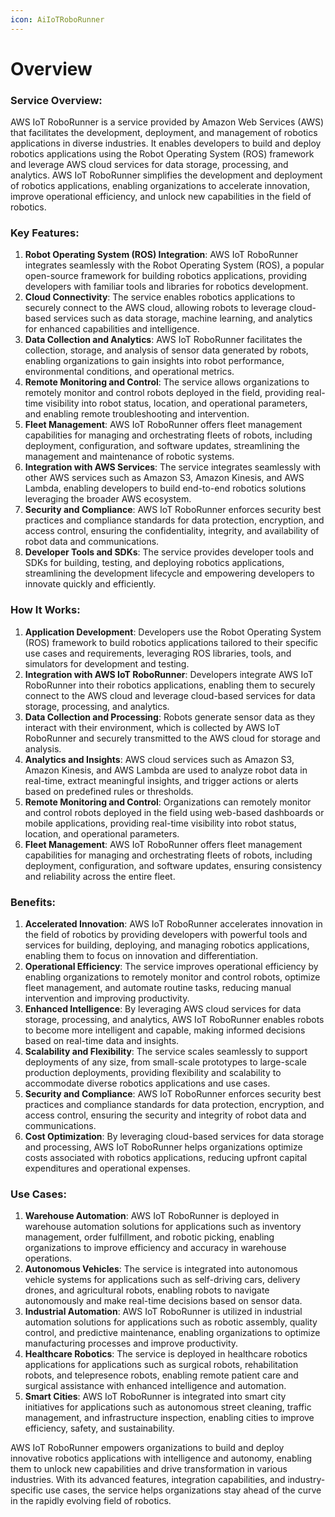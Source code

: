 ```yaml
---
icon: AiIoTRoboRunner
---
```

# Overview

### Service Overview:
AWS IoT RoboRunner is a service provided by Amazon Web Services (AWS) that facilitates the development, deployment, and management of robotics applications in diverse industries. It enables developers to build and deploy robotics applications using the Robot Operating System (ROS) framework and leverage AWS cloud services for data storage, processing, and analytics. AWS IoT RoboRunner simplifies the development and deployment of robotics applications, enabling organizations to accelerate innovation, improve operational efficiency, and unlock new capabilities in the field of robotics.

### Key Features:
1. **Robot Operating System (ROS) Integration**: AWS IoT RoboRunner integrates seamlessly with the Robot Operating System (ROS), a popular open-source framework for building robotics applications, providing developers with familiar tools and libraries for robotics development.
2. **Cloud Connectivity**: The service enables robotics applications to securely connect to the AWS cloud, allowing robots to leverage cloud-based services such as data storage, machine learning, and analytics for enhanced capabilities and intelligence.
3. **Data Collection and Analytics**: AWS IoT RoboRunner facilitates the collection, storage, and analysis of sensor data generated by robots, enabling organizations to gain insights into robot performance, environmental conditions, and operational metrics.
4. **Remote Monitoring and Control**: The service allows organizations to remotely monitor and control robots deployed in the field, providing real-time visibility into robot status, location, and operational parameters, and enabling remote troubleshooting and intervention.
5. **Fleet Management**: AWS IoT RoboRunner offers fleet management capabilities for managing and orchestrating fleets of robots, including deployment, configuration, and software updates, streamlining the management and maintenance of robotic systems.
6. **Integration with AWS Services**: The service integrates seamlessly with other AWS services such as Amazon S3, Amazon Kinesis, and AWS Lambda, enabling developers to build end-to-end robotics solutions leveraging the broader AWS ecosystem.
7. **Security and Compliance**: AWS IoT RoboRunner enforces security best practices and compliance standards for data protection, encryption, and access control, ensuring the confidentiality, integrity, and availability of robot data and communications.
8. **Developer Tools and SDKs**: The service provides developer tools and SDKs for building, testing, and deploying robotics applications, streamlining the development lifecycle and empowering developers to innovate quickly and efficiently.

### How It Works:
1. **Application Development**: Developers use the Robot Operating System (ROS) framework to build robotics applications tailored to their specific use cases and requirements, leveraging ROS libraries, tools, and simulators for development and testing.
2. **Integration with AWS IoT RoboRunner**: Developers integrate AWS IoT RoboRunner into their robotics applications, enabling them to securely connect to the AWS cloud and leverage cloud-based services for data storage, processing, and analytics.
3. **Data Collection and Processing**: Robots generate sensor data as they interact with their environment, which is collected by AWS IoT RoboRunner and securely transmitted to the AWS cloud for storage and analysis.
4. **Analytics and Insights**: AWS cloud services such as Amazon S3, Amazon Kinesis, and AWS Lambda are used to analyze robot data in real-time, extract meaningful insights, and trigger actions or alerts based on predefined rules or thresholds.
5. **Remote Monitoring and Control**: Organizations can remotely monitor and control robots deployed in the field using web-based dashboards or mobile applications, providing real-time visibility into robot status, location, and operational parameters.
6. **Fleet Management**: AWS IoT RoboRunner offers fleet management capabilities for managing and orchestrating fleets of robots, including deployment, configuration, and software updates, ensuring consistency and reliability across the entire fleet.

### Benefits:
1. **Accelerated Innovation**: AWS IoT RoboRunner accelerates innovation in the field of robotics by providing developers with powerful tools and services for building, deploying, and managing robotics applications, enabling them to focus on innovation and differentiation.
2. **Operational Efficiency**: The service improves operational efficiency by enabling organizations to remotely monitor and control robots, optimize fleet management, and automate routine tasks, reducing manual intervention and improving productivity.
3. **Enhanced Intelligence**: By leveraging AWS cloud services for data storage, processing, and analytics, AWS IoT RoboRunner enables robots to become more intelligent and capable, making informed decisions based on real-time data and insights.
4. **Scalability and Flexibility**: The service scales seamlessly to support deployments of any size, from small-scale prototypes to large-scale production deployments, providing flexibility and scalability to accommodate diverse robotics applications and use cases.
5. **Security and Compliance**: AWS IoT RoboRunner enforces security best practices and compliance standards for data protection, encryption, and access control, ensuring the security and integrity of robot data and communications.
6. **Cost Optimization**: By leveraging cloud-based services for data storage and processing, AWS IoT RoboRunner helps organizations optimize costs associated with robotics applications, reducing upfront capital expenditures and operational expenses.

### Use Cases:
1. **Warehouse Automation**: AWS IoT RoboRunner is deployed in warehouse automation solutions for applications such as inventory management, order fulfillment, and robotic picking, enabling organizations to improve efficiency and accuracy in warehouse operations.
2. **Autonomous Vehicles**: The service is integrated into autonomous vehicle systems for applications such as self-driving cars, delivery drones, and agricultural robots, enabling robots to navigate autonomously and make real-time decisions based on sensor data.
3. **Industrial Automation**: AWS IoT RoboRunner is utilized in industrial automation solutions for applications such as robotic assembly, quality control, and predictive maintenance, enabling organizations to optimize manufacturing processes and improve productivity.
4. **Healthcare Robotics**: The service is deployed in healthcare robotics applications for applications such as surgical robots, rehabilitation robots, and telepresence robots, enabling remote patient care and surgical assistance with enhanced intelligence and automation.
5. **Smart Cities**: AWS IoT RoboRunner is integrated into smart city initiatives for applications such as autonomous street cleaning, traffic management, and infrastructure inspection, enabling cities to improve efficiency, safety, and sustainability.

AWS IoT RoboRunner empowers organizations to build and deploy innovative robotics applications with intelligence and autonomy, enabling them to unlock new capabilities and drive transformation in various industries. With its advanced features, integration capabilities, and industry-specific use cases, the service helps organizations stay ahead of the curve in the rapidly evolving field of robotics.
